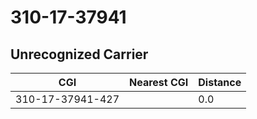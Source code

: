 # 310-17-37941
## Unrecognized Carrier


| CGI | Nearest CGI | Distance |
|-----|-------------|----------|
| 310-17-37941-427 |  | 0.0 |
